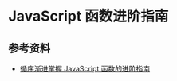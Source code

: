 # JavaScript 函数进阶指南







## 参考资料

- [循序渐进掌握 JavaScript 函数的进阶指南](https://mp.weixin.qq.com/s?__biz=MzA4Nzg0MDM5Nw==&mid=2247484487&idx=1&sn=df9bebe92a6e16a77280219ff71e4ed8&source=41#wechat_redirect)